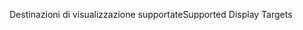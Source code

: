 <span data-ttu-id="18d10-101">Destinazioni di visualizzazione supportate</span><span class="sxs-lookup"><span data-stu-id="18d10-101">Supported Display Targets</span></span>
